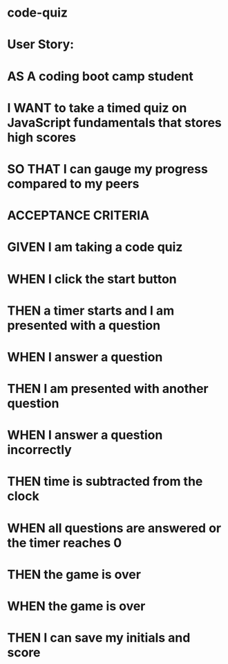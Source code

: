 # code-quiz

# User Story:
# AS A coding boot camp student
# I WANT to take a timed quiz on JavaScript fundamentals that stores high scores
# SO THAT I can gauge my progress compared to my peers

# ACCEPTANCE CRITERIA
# GIVEN I am taking a code quiz
# WHEN I click the start button
# THEN a timer starts and I am presented with a question
# WHEN I answer a question
# THEN I am presented with another question
# WHEN I answer a question incorrectly
# THEN time is subtracted from the clock
# WHEN all questions are answered or the timer reaches 0
# THEN the game is over
# WHEN the game is over
# THEN I can save my initials and score
